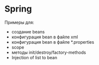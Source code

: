 # Spring
Примеры для:
- создание beans
- конфигурация bean в файле xml
- конфигурация bean в файле *.properties
- scope
- методы init/destroy/factory-methods
- Injection of list to bean
